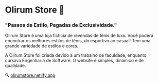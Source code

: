 # Olirum Store 👟
### "Passos de Estilo, Pegadas de Exclusividade." 

Olirum Store é uma loja ficticia de revendas de tênis de luxo. Você poderá encontrar os melhores estilos de tênis, do esportivo ao casual!
Tem uma grande variedade de estilos e cores. 

A Olirum Store foi criada devido a um trabalho de faculdade, enquanto cursava Engenharia de Software. O website é simples, dinâmico e de qualidade.

🔍 [olirumstore.netlify.app](https://olirumstore.netlify.app/)
